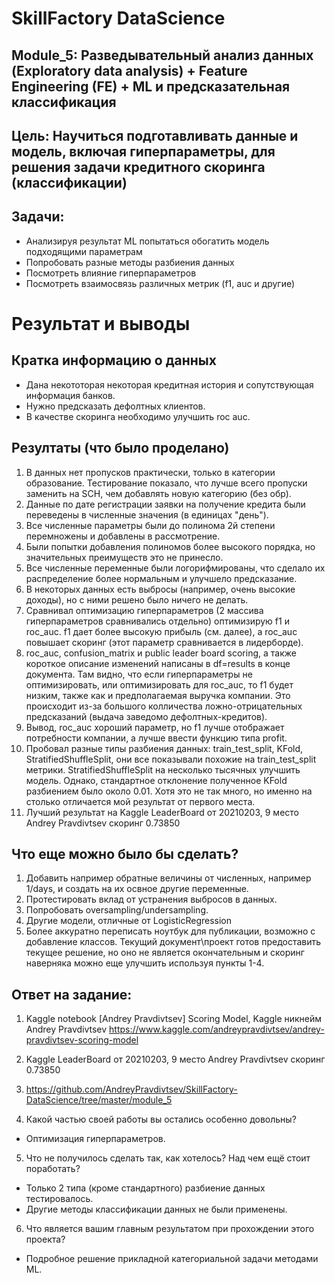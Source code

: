 # SkillFactory DataScience
 
## Module_5: Разведывательный анализ данных (Exploratory data analysis) + Feature Engineering (FE) + ML и предсказательная классификация  

## Цель: Научиться подготавливать данные и модель, включая гиперпараметры, для решения задачи кредитного скоринга (классификации)

## Задачи: 
* Анализируя результат ML попытаться обогатить модель подходящими параметрам
* Попробовать разные методы разбиения данных
* Посмотреть влияние гиперпараметров
* Посмотреть взаимосвязь различных метрик (f1, auc и другие)


# Результат и выводы


## Кратка информацию о данных
* Дана некототорая некоторая кредитная история и сопутствующая информация банков. 
* Нужно предсказать дефолтных клиентов.
* В качестве скоринга необходимо улучшить roc auc. 

## Резултаты (что было проделано)
1. В данных нет пропусков практически, только в категории образование. Тестирование показало, что лучше всего пропуски заменить на SCH, чем добавлять новую категорию (без обр). 
2. Данные по дате регистрации заявки на получение кредита были переведены в численные значения (в единицах "день"). 
3. Все численные параметры были до полинома 2й степени перемножены и добавлены в рассмотрение.  
4. Были попытки добавления полиномов более высокого порядка, но значительных преимуществ это не принесло.
5. Все численные переменные были логорифмированы, что сделало их распределение более нормальным и улучшело предсказание.
6. В некоторых данных есть выбросы (например, очень высокие доходы), но с ними решено было ничего не делать. 
7. Сравнивал оптимизацию гиперпараметров (2 массива гиперпараметров сравнивались отдельно) оптимизирую f1 и roc_auc. f1 дает более высокую прибыль (см. далее), а roc_auc повышает скоринг (этот параметр сравнивается в лидерборде).
8. roc_auc, confusion_matrix и public leader board scoring, а также короткое описание изменений написаны в df=results в конце документа. Там видно, что если гиперпараметры не оптимизировать, или оптимизировать для roc_auc, то f1 будет низким, также как и предполагаемая выручка компании. Это происходит из-за большого колличества ложно-отрицательных предсказаний (выдача заведомо дефолтных-кредитов).
9. Вывод, roc_auc хороший параметр, но f1 лучше отображает потребности компании, а лучше ввести функцию типа profit.
10. Пробовал разные типы разбиения данных: train_test_split, KFold, StratifiedShuffleSplit, они все показывали похожие на train_test_split метрики. StratifiedShuffleSplit на несколько тысячных улучшить модель. Однако, стандартное отклонение полученное KFold разбиением было около 0.01. Хотя это не так много, но именно на столько отличается мой результат от первого места. 
11. Лучший результат на Kaggle LeaderBoard от 20210203, 9 место Andrey Pravdivtsev скоринг 0.73850


## Что еще можно было бы сделать?
1. Добавить например обратные величины от численных,  например 1/days, и создать на их освное другие переменные.
2. Протестировать вклад от устранения выбросов в данных. 
3. Попробовать oversampling/undersampling.
4. Другие модели, отличные от LogisticRegression
5. Более аккуратно переписать ноутбук для публикации, возможно с добавление классов. Текущий документ\проект готов предоставить текущее решение, но оно не является окончательным и скоринг наверняка можно еще улучшить используя пункты 1-4.
 
 
 
## Ответ на задание:

1. Kaggle notebook [Andrey Pravdivtsev] Scoring Model, Kaggle никнейм Andrey Pravdivtsev
https://www.kaggle.com/andreypravdivtsev/andrey-pravdivtsev-scoring-model

2. Kaggle LeaderBoard от 20210203, 9 место Andrey Pravdivtsev скоринг 0.73850

3. https://github.com/AndreyPravdivtsev/SkillFactory-DataScience/tree/master/module_5

4. Какой частью своей работы вы остались особенно довольны?
- Оптимизация гиперпараметров.

5. Что не получилось сделать так, как хотелось? Над чем ещё стоит поработать?
- Только 2 типа (кроме стандартного) разбиение данных тестировалось.
- Другие методы классификации данных не были применены.

6. Что является вашим главным результатом при прохождении этого проекта?
- Подробное решение прикладной категориальной задачи методами ML.
